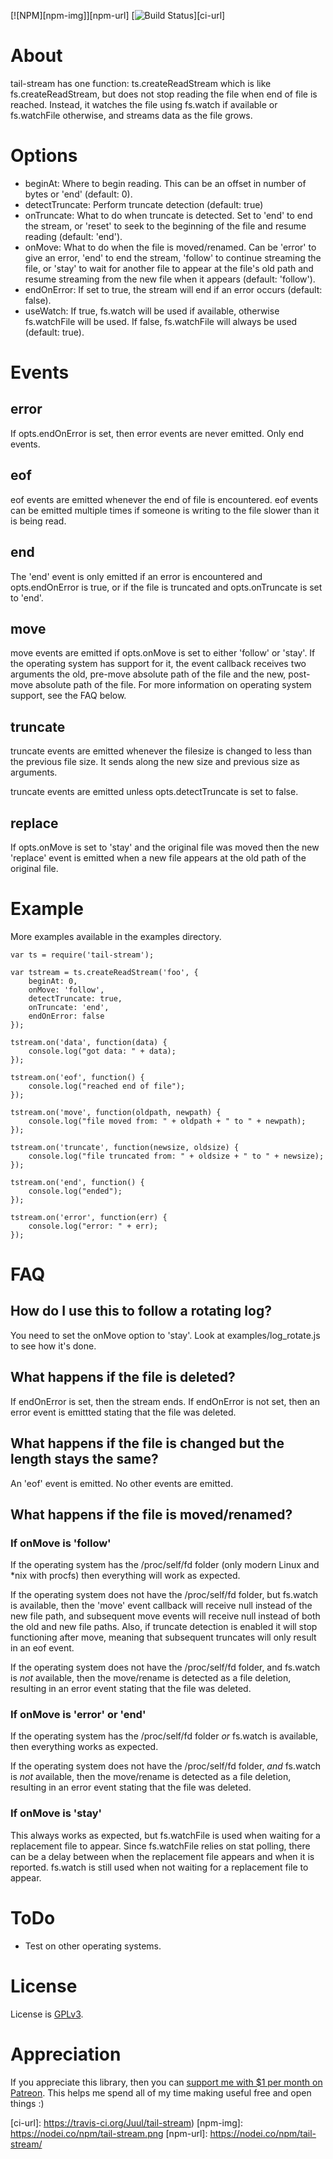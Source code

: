 [![NPM][npm-img]][npm-url]
[![Build Status][ci-img]][ci-url]

# About

tail-stream has one function: ts.createReadStream which is like fs.createReadStream, but does not stop reading the file when end of file is reached. Instead, it watches the file using fs.watch if available or fs.watchFile otherwise, and streams data as the file grows. 

# Options

* beginAt: Where to begin reading. This can be an offset in number of bytes or 'end' (default: 0).
* detectTruncate: Perform truncate detection (default: true)
* onTruncate: What to do when truncate is detected. Set to 'end' to end the stream, or 'reset' to seek to the beginning of the file and resume reading (default: 'end').
* onMove: What to do when the file is moved/renamed. Can be 'error' to give an error, 'end' to end the stream, 'follow' to continue streaming the file, or 'stay' to wait for another file to appear at the file's old path and resume streaming from the new file when it appears (default: 'follow').
* endOnError: If set to true, the stream will end if an error occurs (default: false).
* useWatch: If true, fs.watch will be used if available, otherwise fs.watchFile will be used. If false, fs.watchFile will always be used (default: true).

# Events

## error

If opts.endOnError is set, then error events are never emitted. Only end events.

## eof

eof events are emitted whenever the end of file is encountered. eof events can be emitted multiple times if someone is writing to the file slower than it is being read.

## end

The 'end' event is only emitted if an error is encountered and opts.endOnError is true, or if the file is truncated and opts.onTruncate is set to 'end'.

## move

move events are emitted if opts.onMove is set to either 'follow' or 'stay'. If the operating system has support for it, the event callback receives two arguments the old, pre-move absolute path of the file and the new, post-move absolute path of the file. For more information on operating system support, see the FAQ below.

## truncate

truncate events are emitted whenever the filesize is changed to less than the previous file size. It sends along the new size and previous size as arguments.

truncate events are emitted unless opts.detectTruncate is set to false.

## replace

If opts.onMove is set to 'stay' and the original file was moved then the new 'replace' event is emitted when a new file appears at the old path of the original file.

# Example

More examples available in the examples directory.

```
var ts = require('tail-stream');

var tstream = ts.createReadStream('foo', {
    beginAt: 0,
    onMove: 'follow',
    detectTruncate: true,
    onTruncate: 'end',
    endOnError: false
});

tstream.on('data', function(data) {
    console.log("got data: " + data);
});

tstream.on('eof', function() {
    console.log("reached end of file");
});

tstream.on('move', function(oldpath, newpath) {
    console.log("file moved from: " + oldpath + " to " + newpath);
});

tstream.on('truncate', function(newsize, oldsize) {
    console.log("file truncated from: " + oldsize + " to " + newsize);
});

tstream.on('end', function() {
    console.log("ended");
});

tstream.on('error', function(err) {
    console.log("error: " + err); 
});
```

# FAQ

## How do I use this to follow a rotating log?

You need to set the onMove option to 'stay'. Look at examples/log_rotate.js to see how it's done.

## What happens if the file is deleted?

If endOnError is set, then the stream ends. If endOnError is not set, then an error event is emittted stating that the file was deleted.

## What happens if the file is changed but the length stays the same?

An 'eof' event is emitted. No other events are emitted.

## What happens if the file is moved/renamed?

### If onMove is 'follow'

If the operating system has the /proc/self/fd folder (only modern Linux and *nix with procfs) then everything will work as expected.

If the operating system does not have the /proc/self/fd folder, but fs.watch is available, then the 'move' event callback will receive null instead of the new file path, and subsequent move events will receive null instead of both the old and new file paths. Also, if truncate detection is enabled it will stop functioning after move, meaning that subsequent truncates will only result in an eof event.

If the operating system does not have the /proc/self/fd folder, and fs.watch is _not_ available, then the move/rename is detected as a file deletion, resulting in an error event stating that the file was deleted.

### If onMove is 'error' or 'end'

If the operating system has the /proc/self/fd folder _or_ fs.watch is available, then everything works as expected.

If the operating system does not have the /proc/self/fd folder, _and_ fs.watch is _not_ available, then the move/rename is detected as a file deletion, resulting in an error event stating that the file was deleted.

### If onMove is 'stay'

This always works as expected, but fs.watchFile is used when waiting for a replacement file to appear. Since fs.watchFile relies on stat polling, there can be a delay between when the replacement file appears and when it is reported. fs.watch is still used when not waiting for a replacement file to appear.

# ToDo

* Test on other operating systems.

# License

License is [GPLv3](http://www.gnu.org/licenses/gpl-3.0.html).

# Appreciation

If you appreciate this library, then you can [support me with $1 per month on Patreon](https://www.patreon.com/marcjuul). This helps me spend all of my time making useful free and open things :)


[ci-img]: https://travis-ci.org/Juul/tail-stream.svg
[ci-url]: https://travis-ci.org/Juul/tail-stream)
[npm-img]: https://nodei.co/npm/tail-stream.png
[npm-url]: https://nodei.co/npm/tail-stream/
